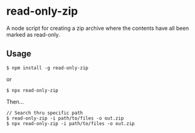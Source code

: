 # read-only-zip

A node script for creating a zip archive where the contents have all been marked as read-only.

## Usage

```
$ npm install -g read-only-zip
```
or
```
$ npx read-only-zip
```

Then...

```
// Search thru specific path
$ read-only-zip -i path/to/files -o out.zip
$ npx read-only-zip -i path/to/files -o out.zip
```
